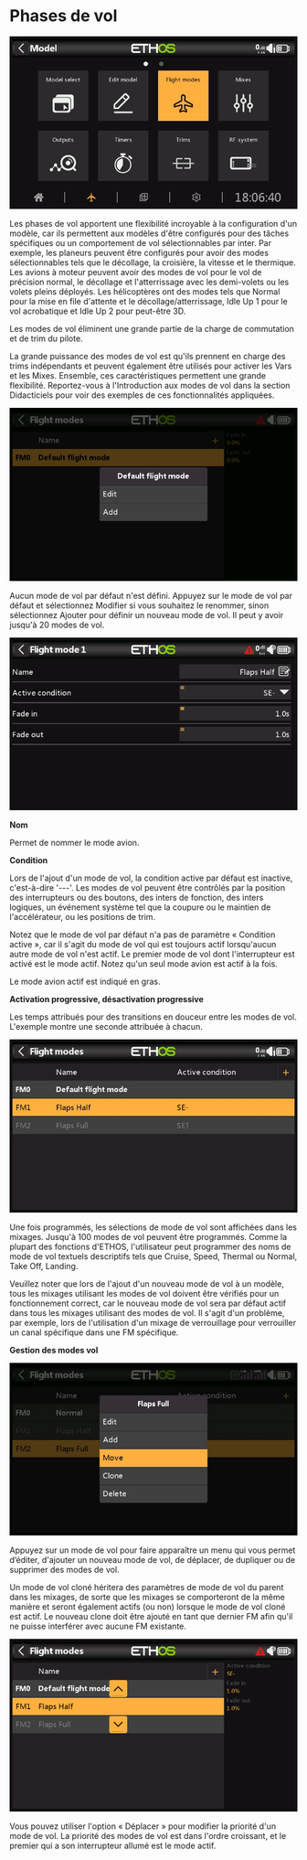 # Phases de vol

![](<../.gitbook/assets/0 (5).jpeg>)

Les phases de vol apportent une flexibilité incroyable à la configuration d'un modèle, car ils permettent aux modèles d'être configurés pour des tâches spécifiques ou un comportement de vol sélectionnables par inter. Par exemple, les planeurs peuvent être configurés pour avoir des modes sélectionnables tels que le décollage, la croisière, la vitesse et le thermique. Les avions à moteur peuvent avoir des modes de vol pour le vol de précision normal, le décollage et l'atterrissage avec les demi-volets ou les volets pleins déployés. Les hélicoptères ont des modes tels que Normal pour la mise en file d'attente et le décollage/atterrissage, Idle Up 1 pour le vol acrobatique et Idle Up 2 pour peut-être 3D.

Les modes de vol éliminent une grande partie de la charge de commutation et de trim du pilote.

La grande puissance des modes de vol est qu'ils prennent en charge des trims indépendants et peuvent également être utilisés pour activer les Vars et les Mixes. Ensemble, ces caractéristiques permettent une grande flexibilité. Reportez-vous à l'Introduction aux modes de vol dans la section Didacticiels pour voir des exemples de ces fonctionnalités appliquées.

![](<../.gitbook/assets/1 (4).png>)

Aucun mode de vol par défaut n'est défini. Appuyez sur le mode de vol par défaut et sélectionnez Modifier si vous souhaitez le renommer, sinon sélectionnez Ajouter pour définir un nouveau mode de vol. Il peut y avoir jusqu'à 20 modes de vol.

![](<../.gitbook/assets/2 (2).png>)

**Nom**

Permet de nommer le mode avion.

**Condition**

Lors de l'ajout d'un mode de vol, la condition active par défaut est inactive, c'est-à-dire '---'. Les modes de vol peuvent être contrôlés par la position des interrupteurs ou des boutons, des inters de fonction, des inters logiques, un événement système tel que la coupure ou le maintien de l'accélérateur, ou les positions de trim.

Notez que le mode de vol par défaut n'a pas de paramètre « Condition active », car il s'agit du mode de vol qui est toujours actif lorsqu'aucun autre mode de vol n'est actif. Le premier mode de vol dont l'interrupteur est activé est le mode actif. Notez qu'un seul mode avion est actif à la fois.

Le mode avion actif est indiqué en gras.

**Activation progressive, désactivation progressive**

Les temps attribués pour des transitions en douceur entre les modes de vol. L'exemple montre une seconde attribuée à chacun.

![](<../.gitbook/assets/3 (9).jpeg>)

Une fois programmés, les sélections de mode de vol sont affichées dans les mixages. Jusqu'à 100 modes de vol peuvent être programmés. Comme la plupart des fonctions d'ETHOS, l'utilisateur peut programmer des noms de mode de vol textuels descriptifs tels que Cruise, Speed, Thermal ou Normal, Take Off, Landing.

Veuillez noter que lors de l'ajout d'un nouveau mode de vol à un modèle, tous les mixages utilisant les modes de vol doivent être vérifiés pour un fonctionnement correct, car le nouveau mode de vol sera par défaut actif dans tous les mixages utilisant des modes de vol. Il s'agit d'un problème, par exemple, lors de l'utilisation d'un mixage de verrouillage pour verrouiller un canal spécifique dans une FM spécifique.

**Gestion des modes vol**

![](<../.gitbook/assets/4 (7).jpeg>)

Appuyez sur un mode de vol pour faire apparaître un menu qui vous permet d’éditer, d'ajouter un nouveau mode de vol, de déplacer, de dupliquer ou de supprimer des modes de vol.

Un mode de vol cloné héritera des paramètres de mode de vol du parent dans les mixages, de sorte que les mixages se comporteront de la même manière et seront également actifs (ou non) lorsque le mode de vol cloné est actif. Le nouveau clone doit être ajouté en tant que dernier FM afin qu'il ne puisse interférer avec aucune FM existante.

![](<../.gitbook/assets/5 (3).png>)

Vous pouvez utiliser l'option « Déplacer » pour modifier la priorité d'un mode de vol. La priorité des modes de vol est dans l'ordre croissant, et le premier qui a son interrupteur allumé est le mode actif.
